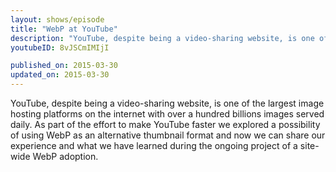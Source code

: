 ```yaml
---
layout: shows/episode
title: "WebP at YouTube"
description: "YouTube, despite being a video-sharing website, is one of the largest image hosting platforms on the internet with over a hundred billions images served daily. As part of the effort to make YouTube faster we explored a possibility of using WebP as an alternative thumbnail format and now we can share our experience and what we have learned during the ongoing project of a site-wide WebP adoption."
youtubeID: 8vJSCmIMIjI

published_on: 2015-03-30
updated_on: 2015-03-30
---
```


YouTube, despite being a video-sharing website, is one of the largest image hosting platforms on the internet with over a hundred billions images served daily. As part of the effort to make YouTube faster we explored a possibility of using WebP as an alternative thumbnail format and now we can share our experience and what we have learned during the ongoing project of a site-wide WebP adoption.
